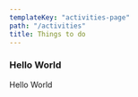 ```yaml
---
templateKey: "activities-page"
path: "/activities"
title: Things to do
---
```


### Hello World

Hello World
